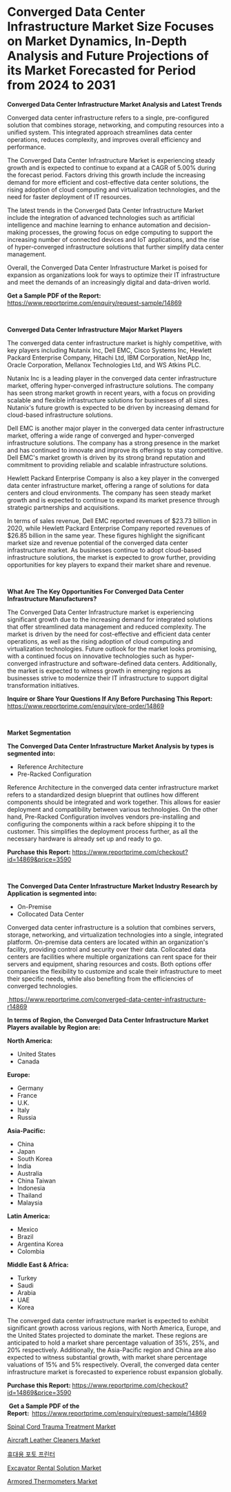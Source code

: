 <p><h1>Converged Data Center Infrastructure Market Size Focuses on Market Dynamics, In-Depth Analysis and Future Projections of its Market Forecasted for Period from 2024 to 2031</h1></p><p><strong>Converged Data Center Infrastructure Market Analysis and Latest Trends</strong></p>
<p><p>Converged data center infrastructure refers to a single, pre-configured solution that combines storage, networking, and computing resources into a unified system. This integrated approach streamlines data center operations, reduces complexity, and improves overall efficiency and performance.</p><p>The Converged Data Center Infrastructure Market is experiencing steady growth and is expected to continue to expand at a CAGR of 5.00% during the forecast period. Factors driving this growth include the increasing demand for more efficient and cost-effective data center solutions, the rising adoption of cloud computing and virtualization technologies, and the need for faster deployment of IT resources.</p><p>The latest trends in the Converged Data Center Infrastructure Market include the integration of advanced technologies such as artificial intelligence and machine learning to enhance automation and decision-making processes, the growing focus on edge computing to support the increasing number of connected devices and IoT applications, and the rise of hyper-converged infrastructure solutions that further simplify data center management.</p><p>Overall, the Converged Data Center Infrastructure Market is poised for expansion as organizations look for ways to optimize their IT infrastructure and meet the demands of an increasingly digital and data-driven world.</p></p>
<p><strong>Get a Sample PDF of the Report:&nbsp;</strong> <a href="https://www.reportprime.com/enquiry/request-sample/14869">https://www.reportprime.com/enquiry/request-sample/14869</a></p>
<p>&nbsp;</p>
<p><strong>Converged Data Center Infrastructure Major Market Players</strong></p>
<p><p>The converged data center infrastructure market is highly competitive, with key players including Nutanix Inc, Dell EMC, Cisco Systems Inc, Hewlett Packard Enterprise Company, Hitachi Ltd, IBM Corporation, NetApp Inc, Oracle Corporation, Mellanox Technologies Ltd, and WS Atkins PLC.</p><p>Nutanix Inc is a leading player in the converged data center infrastructure market, offering hyper-converged infrastructure solutions. The company has seen strong market growth in recent years, with a focus on providing scalable and flexible infrastructure solutions for businesses of all sizes. Nutanix's future growth is expected to be driven by increasing demand for cloud-based infrastructure solutions.</p><p>Dell EMC is another major player in the converged data center infrastructure market, offering a wide range of converged and hyper-converged infrastructure solutions. The company has a strong presence in the market and has continued to innovate and improve its offerings to stay competitive. Dell EMC's market growth is driven by its strong brand reputation and commitment to providing reliable and scalable infrastructure solutions.</p><p>Hewlett Packard Enterprise Company is also a key player in the converged data center infrastructure market, offering a range of solutions for data centers and cloud environments. The company has seen steady market growth and is expected to continue to expand its market presence through strategic partnerships and acquisitions.</p><p>In terms of sales revenue, Dell EMC reported revenues of $23.73 billion in 2020, while Hewlett Packard Enterprise Company reported revenues of $26.85 billion in the same year. These figures highlight the significant market size and revenue potential of the converged data center infrastructure market. As businesses continue to adopt cloud-based infrastructure solutions, the market is expected to grow further, providing opportunities for key players to expand their market share and revenue.</p></p>
<p>&nbsp;</p>
<p><strong>What Are The Key Opportunities For Converged Data Center Infrastructure Manufacturers?</strong></p>
<p><p>The Converged Data Center Infrastructure market is experiencing significant growth due to the increasing demand for integrated solutions that offer streamlined data management and reduced complexity. The market is driven by the need for cost-effective and efficient data center operations, as well as the rising adoption of cloud computing and virtualization technologies. Future outlook for the market looks promising, with a continued focus on innovative technologies such as hyper-converged infrastructure and software-defined data centers. Additionally, the market is expected to witness growth in emerging regions as businesses strive to modernize their IT infrastructure to support digital transformation initiatives.</p></p>
<p><strong>Inquire or Share Your Questions If Any Before Purchasing This Report:</strong> <a href="https://www.reportprime.com/enquiry/pre-order/14869">https://www.reportprime.com/enquiry/pre-order/14869</a></p>
<p>&nbsp;</p>
<p><strong>Market Segmentation</strong></p>
<p><strong>The Converged Data Center Infrastructure Market Analysis by types is segmented into:</strong></p>
<p><ul><li>Reference Architecture</li><li>Pre-Racked Configuration</li></ul></p>
<p><p>Reference Architecture in the converged data center infrastructure market refers to a standardized design blueprint that outlines how different components should be integrated and work together. This allows for easier deployment and compatibility between various technologies. On the other hand, Pre-Racked Configuration involves vendors pre-installing and configuring the components within a rack before shipping it to the customer. This simplifies the deployment process further, as all the necessary hardware is already set up and ready to go.</p></p>
<p><strong>Purchase this Report:&nbsp;</strong><a href="https://www.reportprime.com/checkout?id=14869&price=3590">https://www.reportprime.com/checkout?id=14869&price=3590</a></p>
<p>&nbsp;</p>
<p><strong>The Converged Data Center Infrastructure Market Industry Research by Application is segmented into:</strong></p>
<p><ul><li>On-Premise</li><li>Collocated Data Center</li></ul></p>
<p><p>Converged data center infrastructure is a solution that combines servers, storage, networking, and virtualization technologies into a single, integrated platform. On-premise data centers are located within an organization's facility, providing control and security over their data. Collocated data centers are facilities where multiple organizations can rent space for their servers and equipment, sharing resources and costs. Both options offer companies the flexibility to customize and scale their infrastructure to meet their specific needs, while also benefiting from the efficiencies of converged technologies.</p></p>
<p><a href="https://www.reportprime.com/converged-data-center-infrastructure-r14869">&nbsp;https://www.reportprime.com/converged-data-center-infrastructure-r14869</a></p>
<p><strong>In terms of Region, the Converged Data Center Infrastructure Market Players available by Region are:</strong></p>
<p>
    <p> <strong> North America: </strong>
        <ul>
            <li>United States</li>
            <li>Canada</li>
        </ul>
        </p> 
    <p> <strong> Europe: </strong>
        <ul>
            <li>Germany</li>
            <li>France</li>
            <li>U.K.</li>
            <li>Italy</li>
            <li>Russia</li>
        </ul>
        </p> 
    <p> <strong> Asia-Pacific: </strong>
        <ul>
            <li>China</li>
            <li>Japan</li>
            <li>South Korea</li>
            <li>India</li>
            <li>Australia</li>
            <li>China Taiwan</li>
            <li>Indonesia</li>
            <li>Thailand</li>
            <li>Malaysia</li>
        </ul>
        </p> 
    <p> <strong> Latin America: </strong>
        <ul>
            <li>Mexico</li>
            <li>Brazil</li>
            <li>Argentina Korea</li>
            <li>Colombia</li>
        </ul>
        </p> 
    <p> <strong> Middle East & Africa: </strong>
        <ul>
            <li>Turkey</li>
            <li>Saudi</li>
            <li>Arabia</li>
            <li>UAE</li>
            <li>Korea</li>
        </ul>
    </p>
    </p>
<p><p>The converged data center infrastructure market is expected to exhibit significant growth across various regions, with North America, Europe, and the United States projected to dominate the market. These regions are anticipated to hold a market share percentage valuation of 35%, 25%, and 20% respectively. Additionally, the Asia-Pacific region and China are also expected to witness substantial growth, with market share percentage valuations of 15% and 5% respectively. Overall, the converged data center infrastructure market is forecasted to experience robust expansion globally.</p></p>
<p><strong>Purchase this Report: </strong><a href="https://www.reportprime.com/checkout?id=14869&price=3590">https://www.reportprime.com/checkout?id=14869&price=3590</a></p>
<p>&nbsp;<strong>Get a Sample PDF of the Report:&nbsp;&nbsp;</strong><a href="https://www.reportprime.com/enquiry/request-sample/14869">https://www.reportprime.com/enquiry/request-sample/14869</a></p>
<p><strong></strong></p>
<p><p><a href="https://github.com/brendafegmorris532/Market-Research-Report-List-1/blob/main/spinal-cord-trauma-treatment-market.md">Spinal Cord Trauma Treatment Market</a></p><p><a href="https://www.linkedin.com/pulse/aircraft-leather-cleaners-market-trends-focusing-insight-forecast-6iqvf">Aircraft Leather Cleaners Market</a></p><p><a href="https://medium.com/@christianlarkinus/%EA%B8%80%EB%A1%9C%EB%B2%8C-%ED%9C%B4%EB%8C%80%EC%9A%A9-%EC%82%AC%EC%A7%84-%ED%94%84%EB%A6%B0%ED%84%B0-%EC%8B%9C%EC%9E%A5-%EB%8F%99%ED%96%A5%EC%97%90-%EB%8C%80%ED%95%9C-%EC%A0%84%EB%9E%B5%EC%A0%81%EC%9D%B8-%ED%86%B5%EC%B0%B0-2024-2031-%EC%9D%80-154%ED%8E%98%EC%9D%B4%EC%A7%80%EC%97%90-%EC%86%8C%EA%B0%9C%EB%90%98%EC%97%88%EC%8A%B5%EB%8B%88%EB%8B%A4-3055391b6d04">휴대용 포토 프린터</a></p><p><a href="https://www.linkedin.com/pulse/excavator-rental-solution-market-overview-global-trends-future-4p3nf">Excavator Rental Solution Market</a></p><p><a href="https://medium.com/@carol.alsopr44536/armored-thermometers-market-size-share-trends-analysis-report-by-product-mercury-filled-armored-2b731717d85d">Armored Thermometers Market</a></p></p>